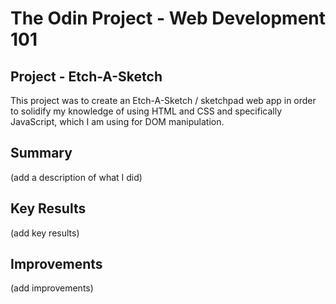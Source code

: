 # The Odin Project - Web Development 101

## Project - Etch-A-Sketch

This project was to create an Etch-A-Sketch / sketchpad web app in order to solidify my knowledge of using HTML and CSS and specifically JavaScript, which I am using for DOM manipulation. 

## Summary 

(add a description of what I did)

## Key Results

(add key results)


## Improvements  

(add improvements)